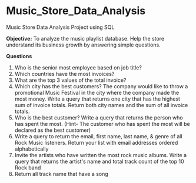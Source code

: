 # Music_Store_Data_Analysis
Music Store Data Analysis Project using SQL

**Objective:**
To analyze the music playlist database. Help the store understand its business growth by answering simple questions.

**Questions**
1. Who is the senior most employee based on job title?
2. Which countries have the most invoices?
3. What are the top 3 values of the total invoice?
4. Which city has the best customers? The company would like to throw a promotional Music Festival in the city where the company made the most money. Write a query that returns one city that has the highest sum of invoice totals. Return both city names and the sum of all invoice totals.
5. Who is the best customer? Write a query that returns the person who has spent the most. (Hint- The customer who has spent the most will be declared as the best customer)
6. Write a query to return the email, first name, last name, & genre of all Rock Music listeners. Return your list with email addresses ordered alphabetically
7. Invite the artists who have written the most rock music albums. Write a query that returns the artist's name and total track count of the top 10 Rock band
8. Return all track name that have a song
